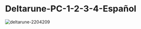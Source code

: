 # Deltarune-PC-1-2-3-4-Español

![deltarune-2204209](https://github.com/user-attachments/assets/85ebbb72-4dab-428e-8e44-cebb6d6f0b09)
